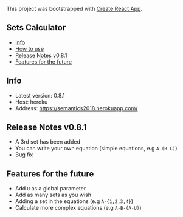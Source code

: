This project was bootstrapped with [Create React App](https://github.com/facebookincubator/create-react-app).

## Sets Calculator


- [Info](#info)
- [How to use](#how-to-use)
- [Release Notes v0.8.1](#release-notes-v0.8.1)
- [Features for the future](#features-for-the-future)


## Info

* Latest version: 0.8.1
* Host: heroku
* Address: https://semantics2018.herokuapp.com/

## Release Notes v0.8.1

* A 3rd set has been added
* You can write your own equation (simple equations, e.g `A-(B-C)`)
* Bug fix


## Features for the future

* Add `U` as a global parameter
* Add as many sets as you wish
* Adding a set in the equations (e.g `A-{1,2,3,4}`)
* Calculate more complex equations (e.g `A-B-(A-U)`)
